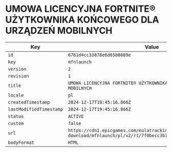 # UMOWA LICENCYJNA FORTNITE® UŻYTKOWNIKA KOŃCOWEGO DLA URZĄDZEŃ MOBILNYCH

| Key | Value |
| --- | ----- |
| `id` | `6761d4cc33878e6d65b8089e` |
| `key` | `mfnlaunch` |
| `version` | `2` |
| `revision` | `1` |
| `title` | `UMOWA LICENCYJNA FORTNITE® UŻYTKOWNIKA KOŃCOWEGO DLA URZĄDZEŃ MOBILNYCH` |
| `locale` | `pl` |
| `createdTimestamp` | `2024-12-17T19:45:16.866Z` |
| `lastModifiedTimestamp` | `2024-12-17T19:45:16.866Z` |
| `status` | `ACTIVE` |
| `custom` | `false` |
| `url` | `https://cdn1.epicgames.com/eulatracking-download/mfnlaunch/pl/v2/r1/7f0becc3b7746f31548dc137068fa008.pdf` |
| `bodyFormat` | `HTML` |
